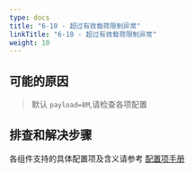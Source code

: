 ```yaml
---
type: docs
title: "6-10 - 超过有效载荷限制异常"
linkTitle: "6-10 - 超过有效载荷限制异常"
weight: 10
---
```


## 可能的原因

> 默认 `payload=8M`,请检查各项配置

## 排查和解决步骤

各组件支持的具体配置项及含义请参考 [配置项手册](/zh/docs3-v2/java-sdk/reference-manual/config/properties/)

